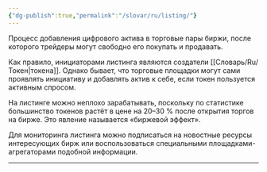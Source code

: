 ```yaml
---
{"dg-publish":true,"permalink":"/slovar/ru/listing/"}
---
```



Процесс добавления цифрового актива в торговые пары биржи, после которого трейдеры могут свободно его покупать и продавать.

Как правило, инициаторами листинга являются создатели [[Словарь/Ru/Токен\|токена]]. Однако бывает, что торговые площадки могут сами проявлять инициативу и добавлять актив к себе, если токен пользуется активным спросом.

На листинге можно неплохо зарабатывать, поскольку по статистике большинство токенов растёт в цене на 20–30 % после открытия торгов на бирже. Это явление называется «биржевой эффект».

Для мониторинга листинга можно подписаться на новостные ресурсы интересующих бирж или воспользоваться специальными площадками-агрегаторами подобной информации.

---
